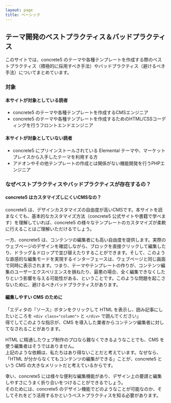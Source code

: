 ```yaml
---
layout: page
title: ベーシック
---
```


## テーマ開発のベストプラクティス＆バッドプラクティス

このサイトでは、concrete5 のテーマや各種テンプレートを作成する際のベストプラクティス（積極的に採用すべき手法）やバッドプラクティス（避けるべき手法）についてまとめています。

### 対象

#### 本サイトが対象としている読者

* concrete5 のテーマや各種テンプレートを作成するCMSエンジニア
* concrete5 のテーマや各種テンプレートを作成するためのHTML/CSSコーディングを行うフロントエンドエンジニア

#### 本サイトが対象としていない読者

* concrete5 にプリインストールされている Elemental テーマや、マーケットプレイスから入手したテーマを利用する方
* アドオンやその他テンプレートの作成とは関係がない機能開発を行うPHPエンジニア

### なぜベストプラクティスやバッドプラクティスが存在するの？

#### concrete5 はカスタマイズしにくいCMSなの？

concrete5 は、デザインカスタマイズの自由度が高いCMSです。本サイトを読まなくても、基本的なカスタマイズ方法（concrete5 公式サイトや書籍で学べます）を理解していれば、concrete5 の様々なテンプレートのカスタマイズが柔軟に行えることはご理解いただけるでしょう。

一方、concrete5 は、コンテンツの編集者にも高い自由度を提供します。実際のウェブページのデザインを確認しながら、ブロックを直接クリックして編集したり、ドラッグ＆ドロップで並び替えたりすることができます。そして、このような直感的な編集モードを実現するインターフェースは、ウェブページと同じ画面で同時に表示されます。つまり、テーマやテンプレートの作りが、コンテンツ編集のユーザーエクスペリエンスを損ねたり、最悪の場合、全く編集できなくしたりという影響を与える可能性がある、ということです。このような問題を起こさないために、避けるべきバッドプラクティスがあります。

#### 編集しやすい CMS のために

「エディタの『ソース』ボタンをクリックして HTML を表示し、囲み記事にしたいところを `<div class="column">` と `</div>` で囲んでください」  
得てしてこのような指示が、CMS を導入した業者からコンテンツ編集者に対してなされることがあります。

HTML に精通したウェブ制作のプロなら難なくできるようなことでも、CMS を使う編集者はそうではありません。  
上記のような依頼は、私たちはあり得ないことだと考えています。なぜなら、「HTML が分からなくてもコンテンツの編集ができる」ことが、concrete5 という CMS の大きなメリットだと考えているからです。

幸い、concrete5 には様々な便利な編集機能があり、デザイン上の要請と編集しやすさにうまく折り合いをつけることができるでしょう。  
そのためには、concrete5 のデザイン機能でどのようなことが可能なのか、そしてそれをどう活用するかというベストプラクティスを知る必要があります。
